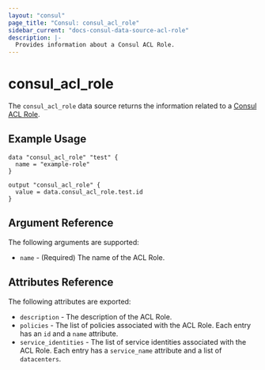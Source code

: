```yaml
---
layout: "consul"
page_title: "Consul: consul_acl_role"
sidebar_current: "docs-consul-data-source-acl-role"
description: |-
  Provides information about a Consul ACL Role.
---
```


# consul_acl_role

The `consul_acl_role` data source returns the information related to a
[Consul ACL Role](https://www.consul.io/api/acl/roles.html).

## Example Usage

```hcl
data "consul_acl_role" "test" {
  name = "example-role"
}

output "consul_acl_role" {
  value = data.consul_acl_role.test.id
}
```


## Argument Reference

The following arguments are supported:

* `name` - (Required) The name of the ACL Role.

## Attributes Reference

The following attributes are exported:

* `description` - The description of the ACL Role.
* `policies` - The list of policies associated with the ACL Role. Each entry has
  an `id` and a `name` attribute.
* `service_identities` - The list of service identities associated with the ACL
  Role. Each entry has a `service_name` attribute and a list of `datacenters`.
